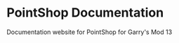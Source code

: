 PointShop Documentation
===============================

Documentation website for PointShop for Garry's Mod 13
